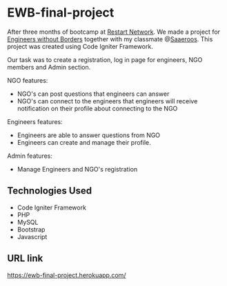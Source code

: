 # EWB-final-project

After three months of bootcamp  at [Restart Network](https://restart.network/). We made a project for [Engineers without Borders](https://www.ewbnl.org/) together with my classmate @[Saaeroos](https://github.com/Saaeroos). This project was created using Code Igniter Framework.

Our task was to create a registration, log in page for engineers, NGO members and Admin section. 

NGO features:

* NGO's can post questions that engineers can answer
* NGO's can connect to the engineers that engineers will receive notification on their profile about connecting to the NGO

Engineers features:

* Engineers are able to answer questions from NGO 
* Engineers can create and manage their profile.

Admin features:

* Manage Engineers and NGO's registration

## Technologies Used

* Code Igniter Framework 
* PHP
* MySQL
* Bootstrap
* Javascript

## URL link

 https://ewb-final-project.herokuapp.com/
